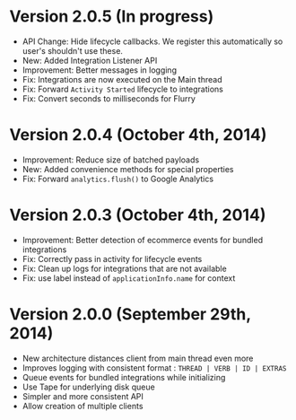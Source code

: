 Version 2.0.5 (In progress)
====================================
* API Change: Hide lifecycle callbacks. We register this automatically so user's shouldn't use these.
* New: Added Integration Listener API
* Improvement: Better messages in logging
* Fix: Integrations are now executed on the Main thread
* Fix: Forward `Activity Started` lifecycle to integrations
* Fix: Convert seconds to milliseconds for Flurry

Version 2.0.4 (October 4th, 2014)
====================================
* Improvement: Reduce size of batched payloads
* New: Added convenience methods for special properties
* Fix: Forward `analytics.flush()` to Google Analytics

Version 2.0.3 (October 4th, 2014)
====================================
* Improvement: Better detection of ecommerce events for bundled integrations
* Fix: Correctly pass in activity for lifecycle events
* Fix: Clean up logs for integrations that are not available
* Fix: use label instead of `applicationInfo.name` for context

Version 2.0.0 (September 29th, 2014)
====================================

* New architecture distances client from main thread even more
* Improves logging with consistent format : `THREAD | VERB | ID | EXTRAS`
* Queue events for bundled integrations while initializing
* Use Tape for underlying disk queue
* Simpler and more consistent API
* Allow creation of multiple clients